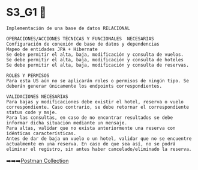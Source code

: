 # S3_G1 :robot:

```
Implementación de una base de datos RELACIONAL

OPERACIONES/ACCIONES TÉCNICAS Y FUNCIONALES  NECESARIAS
Configuración de conexión de base de datos y dependencias
Mapeo de entidades JPA + Hibernate
Se debe permitir el alta, baja, modificación y consulta de vuelos.
Se debe permitir el alta, baja, modificación y consulta de hoteles
Se debe permitir el alta, baja, modificación y consulta de reservas.

ROLES Y PERMISOS
Para esta US aún no se aplicarán roles o permisos de ningún tipo. Se deberán generar únicamente los endpoints correspondientes.

VALIDACIONES NECESARIAS
Para bajas y modificaciones debe existir el hotel, reserva o vuelo correspondiente. Caso contrario, se debe retornar el correspondiente status code y msje.
Para las consultas, en caso de no encontrar resultados se debe informar dicha situación mediante un mensaje.
Para altas, validar que no exista anteriormente una reserva con idénticas características.
Antes de dar de baja un vuelo o un hotel, validar que no se encuentre actualmente en una reserva. En caso de que sea así, no se podrá eliminar el registro, sin antes haber cancelado/eliminado la reserva.

```
:arrow_right::arrow_right::arrow_right:[Postman Collection](https://warped-crescent-741494.postman.co/workspace/SG_G1~aacb0340-36c9-41da-b086-22bb6ee5790b/collection/26247361-c0eadac5-a509-45ee-ba87-273a677926b5?action=share&creator=26106561)
